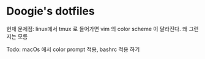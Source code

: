 # Doogie's dotfiles

현재 문제점: linux에서 tmux 로 들어가면 vim 의 color scheme 이 달라진다. 왜 그런지는 모름

Todo: macOs 에서 color prompt 적용, bashrc 적용 하기
